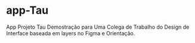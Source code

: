 # app-Tau
App Projeto Tau 
 Demostração para Uma Colega de Trabalho do Design de Interface baseada em layers no Figma e Orientação.
